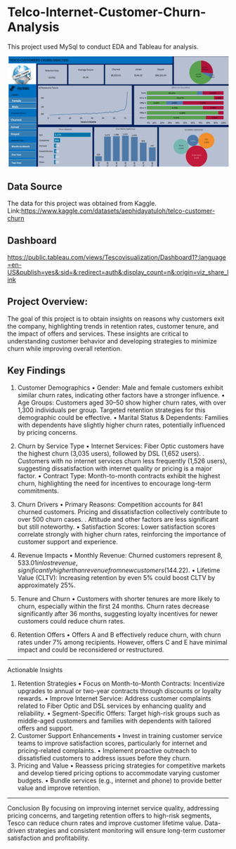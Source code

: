 # Telco-Internet-Customer-Churn-Analysis
This project used MySql to conduct EDA and Tableau for analysis.

<img width="775" alt="image" src=https://github.com/EvalynTheAnalyst/Telco-Internet-Customer-Churn-Analysis/blob/c5d87b1cc23ddcf6b7513d34c2f28d8046af3c80/Dashboard%201.png>

## Data Source 
The data for this project was obtained from Kaggle.
Link:https://www.kaggle.com/datasets/aephidayatuloh/telco-customer-churn

## Dashboard
https://public.tableau.com/views/Tescovisualization/Dashboard1?:language=en-US&publish=yes&:sid=&:redirect=auth&:display_count=n&:origin=viz_share_link 

## Project Overview:
The goal of this project is to obtain insights on reasons why customers exit the company, highlighting trends in retention rates, customer tenure, and the impact of offers and services. These insights are critical to understanding customer behavior and developing strategies to minimize churn while improving overall retention.


## Key Findings
1. Customer Demographics
•	Gender: Male and female customers exhibit similar churn rates, indicating other factors have a stronger influence.
•	Age Groups: Customers aged 30–50 show higher churn rates, with over 1,300 individuals per group. Targeted retention strategies for this demographic could be effective.
•	Marital Status & Dependents: Families with dependents have slightly higher churn rates, potentially influenced by pricing concerns.
2. Churn by Service Type
•	Internet Services:
Fiber Optic customers have the highest churn (3,035 users), followed by DSL (1,652 users).
.	Customers with no internet services churn less frequently (1,526 users), suggesting dissatisfaction with internet quality or pricing is a major factor.
•	Contract Type: Month-to-month contracts exhibit the highest churn, highlighting the need for incentives to encourage long-term commitments.
3. Churn Drivers
•	Primary Reasons:
Competition accounts for 841 churned customers.
Pricing and dissatisfaction collectively contribute to over 500 churn cases.
.	Attitude and other factors are less significant but still noteworthy.
•	Satisfaction Scores: Lower satisfaction scores correlate strongly with higher churn rates, reinforcing the importance of customer support and experience.

4. Revenue Impacts
•	Monthly Revenue: Churned customers represent $8,533.01 in lost revenue, significantly higher than revenue from new customers ($144.22).
•	Lifetime Value (CLTV): Increasing retention by even 5% could boost CLTV by approximately 25%.
5. Tenure and Churn
•	Customers with shorter tenures are more likely to churn, especially within the first 24 months. Churn rates decrease significantly after 36 months, suggesting loyalty incentives for newer customers could reduce churn rates.
6. Retention Offers
•	Offers A and B effectively reduce churn, with churn rates under 7% among recipients. However, offers C and E have minimal impact and could be reconsidered or restructured.
________________________________________
Actionable Insights
1. Retention Strategies
•	Focus on Month-to-Month Contracts: Incentivize upgrades to annual or two-year contracts through discounts or loyalty rewards.
•	Improve Internet Service: Address customer complaints related to Fiber Optic and DSL services by enhancing quality and reliability.
•	Segment-Specific Offers: Target high-risk groups such as middle-aged customers and families with dependents with tailored offers and support.
2. Customer Support Enhancements
•	Invest in training customer service teams to improve satisfaction scores, particularly for internet and pricing-related complaints.
•	Implement proactive outreach to dissatisfied customers to address issues before they churn.
3. Pricing and Value
•	Reassess pricing strategies for competitive markets and develop tiered pricing options to accommodate varying customer budgets.
•	Bundle services (e.g., internet and phone) to provide better value and improve retention.

________________________________________
Conclusion
By focusing on improving internet service quality, addressing pricing concerns, and targeting retention offers to high-risk segments, Tesco can reduce churn rates and improve customer lifetime value. Data-driven strategies and consistent monitoring will ensure long-term customer satisfaction and profitability.


